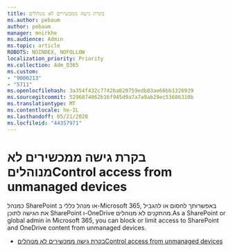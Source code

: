 ```yaml
---
title: בקרת גישה ממכשירים לא מנוהלים
ms.author: pebaum
author: pebaum
manager: mnirkhe
ms.audience: Admin
ms.topic: article
ROBOTS: NOINDEX, NOFOLLOW
localization_priority: Priority
ms.collection: Adm_O365
ms.custom:
- "9000213"
- "5711"
ms.openlocfilehash: 3a354f432c7742ba829759edb83ae66bb1326939
ms.sourcegitcommit: 5296874062b16f945d9a7a7a9ab29ec53686310b
ms.translationtype: MT
ms.contentlocale: he-IL
ms.lasthandoff: 05/21/2020
ms.locfileid: "44357971"
---
```

# <a name="control-access-from-unmanaged-devices"></a><span data-ttu-id="3bb17-102">בקרת גישה ממכשירים לא מנוהלים</span><span class="sxs-lookup"><span data-stu-id="3bb17-102">Control access from unmanaged devices</span></span>

<span data-ttu-id="3bb17-103">כמנהל SharePoint או מנהל כללי ב-Microsoft 365, באפשרותך לחסום או להגביל את הגישה לתוכן SharePoint ו-OneDrive מהתקנים לא מנוהלים.</span><span class="sxs-lookup"><span data-stu-id="3bb17-103">As a SharePoint or global admin in Microsoft 365, you can block or limit access to SharePoint and OneDrive content from unmanaged devices.</span></span>

- [<span data-ttu-id="3bb17-104">בקרת גישה ממכשירים לא מנוהלים</span><span class="sxs-lookup"><span data-stu-id="3bb17-104">Control access from unmanaged devices</span></span>](https://docs.microsoft.com/sharepoint/control-access-from-unmanaged-devices)
